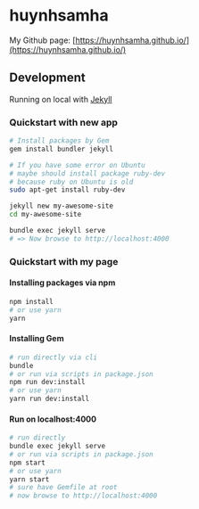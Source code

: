 # huynhsamha

My Github page: [https://huynhsamha.github.io/](https://huynhsamha.github.io/)

## Development
Running on local with [Jekyll](https://jekyllrb.com/)

### Quickstart with new app
```bash
# Install packages by Gem
gem install bundler jekyll

# If you have some error on Ubuntu
# maybe should install package ruby-dev
# because ruby on Ubuntu is old
sudo apt-get install ruby-dev

jekyll new my-awesome-site
cd my-awesome-site

bundle exec jekyll serve
# => Now browse to http://localhost:4000
```

### Quickstart with my page
#### Installing packages via npm
```bash
npm install
# or use yarn
yarn
```

#### Installing Gem
```bash
# run directly via cli
bundle
# or run via scripts in package.json
npm run dev:install
# or use yarn
yarn run dev:install
```

#### Run on localhost:4000
```bash
# run directly
bundle exec jekyll serve
# or run via scripts in package.json
npm start
# or use yarn
yarn start
# sure have Gemfile at root
# now browse to http://localhost:4000
```
